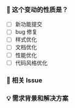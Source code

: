 <!--
首先，感谢你的贡献！😄
-->

### 🤔 这个变动的性质是？

- [ ] 新功能提交
- [ ] bug 修复
- [ ] 样式优化
- [ ] 文档优化
- [ ] 性能优化
- [ ] 代码风格优化

### 🔗 相关 Issue

<!--
描述相关需求的来源，如相关的 issue 讨论链接。
-->

### 💡 需求背景和解决方案

<!--
解决的具体问题。
-->
